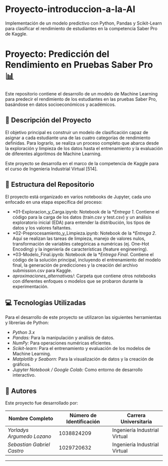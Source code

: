 # Proyecto-introduccion-a-la-AI
Implementación de un modelo predictivo con Python, Pandas y Scikit-Learn para clasificar el rendimiento de estudiantes en la competencia Saber Pro de Kaggle.
# Proyecto: Predicción del Rendimiento en Pruebas Saber Pro 📊

Este repositorio contiene el desarrollo de un modelo de Machine Learning para predecir el rendimiento de los estudiantes en las pruebas Saber Pro, basándose en datos socioeconómicos y académicos.

## 📝 Descripción del Proyecto

El objetivo principal es construir un modelo de clasificación capaz de asignar a cada estudiante una de las cuatro categorías de rendimiento definidas. Para lograrlo, se realiza un proceso completo que abarca desde la exploración y limpieza de los datos hasta el entrenamiento y la evaluación de diferentes algoritmos de Machine Learning.

Este proyecto se desarrolla en el marco de la competencia de Kaggle para el curso de Ingenieria Industrial Virtual [514].

## 📂 Estructura del Repositorio

El proyecto está organizado en varios notebooks de Jupyter, cada uno enfocado en una etapa específica del proceso:

*   *01-Exploracion_y_Carga.ipynb: Notebook de la **Entrega 1*. Contiene el código para la carga de los datos (train.csv y test.csv) y un análisis exploratorio inicial (EDA) para entender la distribución, los tipos de datos y los valores faltantes.
*   *02-Preprocesamiento_y_Limpieza.ipynb: Notebook de la **Entrega 2*. Aquí se realizan las tareas de limpieza, manejo de valores nulos, transformación de variables categóricas a numéricas (ej. One-Hot Encoding) y la ingeniería de características (feature engineering).
*   *03-Modelo_Final.ipynb: Notebook de la **Entrega Final*. Contiene el código de la solución principal, incluyendo el entrenamiento del modelo final, la generación de predicciones y la creación del archivo submission.csv para Kaggle.
*   *aproximaciones_alternativas/*: Carpeta que contiene otros notebooks con diferentes enfoques o modelos que se probaron durante la experimentación.

## 💻 Tecnologías Utilizadas

Para el desarrollo de este proyecto se utilizaron las siguientes herramientas y librerías de Python:

*   *Python 3.x*
*   *Pandas:* Para la manipulación y análisis de datos.
*   *NumPy:* Para operaciones numéricas eficientes.
*   *Scikit-learn:* Para el entrenamiento y evaluación de los modelos de Machine Learning.
*   *Matplotlib y Seaborn:* Para la visualización de datos y la creación de gráficos.
*   *Jupyter Notebook / Google Colab:* Como entorno de desarrollo interactivo.

## 👥 Autores

Este proyecto fue desarrollado por:

| Nombre Completo             | Número de Identificación | Carrera Universitaria              |
| --------------------------- | ------------------------ | ---------------------------------- |
| *Yorladys Argumedo Lozano*  | 1038824209             | Ingeniería Industrial Virtual      |
| *Sebastian Gabriel Castro*| 1029720632             | Ingeniería Industrial Virtual      |

---
